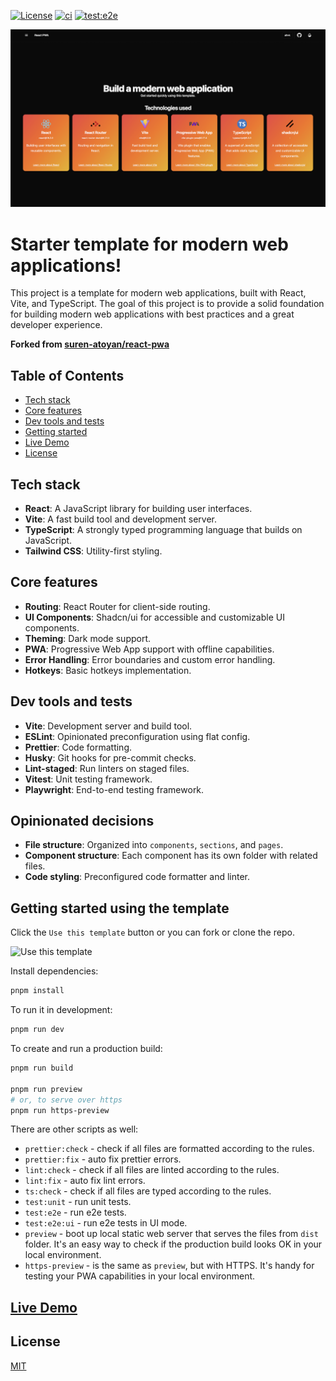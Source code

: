[![License](https://img.shields.io/badge/license-MIT-blue.svg)](https://github.com/ShawnStewart/react-pwa/blob/main/LICENSE) [![ci](https://github.com/ShawnStewart/react-pwa/actions/workflows/ci.yaml/badge.svg)](https://github.com/ShawnStewart/react-pwa/actions/workflows/ci.yaml)
[![test:e2e](https://github.com/ShawnStewart/react-pwa/actions/workflows/tests:e2e.yaml/badge.svg)](https://github.com/ShawnStewart/react-pwa/actions/workflows/tests:e2e.yaml)

<a href="https://react-pwa-rosy.vercel.app/" target="_blank" rel="noreferrer">
 <img src="./public/cover.png" title="Base App">
</a>

# Starter template for modern web applications!

This project is a template for modern web applications, built with React, Vite, and TypeScript. The goal of this project is to provide a solid foundation for building modern web applications with best practices and a great developer experience.

**Forked from [suren-atoyan/react-pwa](https://github.com/suren-atoyan/react-pwa)**

## Table of Contents

- [Tech stack](#tech-stack)
- [Core features](#core-features)
- [Dev tools and tests](#dev-tools-and-tests)
- [Getting started](#getting-started-using-the-template)
- [Live Demo](#live-demo)
- [License](#license)

## Tech stack

- **React**: A JavaScript library for building user interfaces.
- **Vite**: A fast build tool and development server.
- **TypeScript**: A strongly typed programming language that builds on JavaScript.
- **Tailwind CSS**: Utility-first styling.

## Core features

- **Routing**: React Router for client-side routing.
- **UI Components**: Shadcn/ui for accessible and customizable UI components.
- **Theming**: Dark mode support.
- **PWA**: Progressive Web App support with offline capabilities.
- **Error Handling**: Error boundaries and custom error handling.
- **Hotkeys**: Basic hotkeys implementation.

## Dev tools and tests

- **Vite**: Development server and build tool.
- **ESLint**: Opinionated preconfiguration using flat config.
- **Prettier**: Code formatting.
- **Husky**: Git hooks for pre-commit checks.
- **Lint-staged**: Run linters on staged files.
- **Vitest**: Unit testing framework.
- **Playwright**: End-to-end testing framework.

## Opinionated decisions

- **File structure**: Organized into `components`, `sections`, and `pages`.
- **Component structure**: Each component has its own folder with related files.
- **Code styling**: Preconfigured code formatter and linter.

## Getting started using the template

Click the `Use this template` button or you can fork or clone the repo.

<img src="./public/use-template.png" width="300" title="Use this template">

Install dependencies:

```bash
pnpm install
```

To run it in development:

```bash
pnpm run dev
```

To create and run a production build:

```bash
pnpm run build

pnpm run preview
# or, to serve over https
pnpm run https-preview
```

There are other scripts as well:

- `prettier:check` - check if all files are formatted according to the rules.
- `prettier:fix` - auto fix prettier errors.
- `lint:check` - check if all files are linted according to the rules.
- `lint:fix` - auto fix lint errors.
- `ts:check` - check if all files are typed according to the rules.
- `test:unit` - run unit tests.
- `test:e2e` - run e2e tests.
- `test:e2e:ui` - run e2e tests in UI mode.
- `preview` - boot up local static web server that serves the files from `dist` folder. It's an easy way to check if the production build looks OK in your local environment.
- `https-preview` - is the same as `preview`, but with HTTPS. It's handy for testing your PWA capabilities in your local environment.

## [Live Demo](https://react-pwa-rosy.vercel.app/)

## License

[MIT](./LICENSE)
